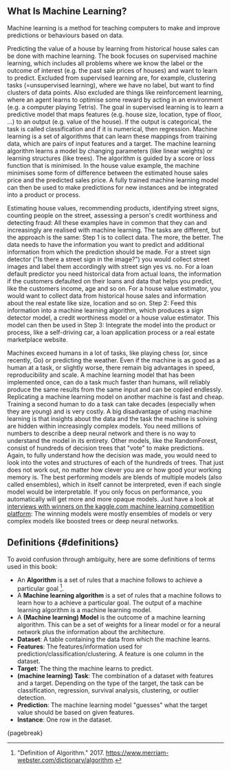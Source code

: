 ## What Is Machine Learning?

Machine learning is a method for teaching computers to make and improve predictions or behaviours based on data.

Predicting the value of a house by learning from historical house sales can be done with machine learning.
The book focuses on supervised machine learning, which includes all problems where we know the label or the outcome of interest (e.g. the past sale prices of houses) and want to learn to predict.
Excluded from supervised learning are, for example, clustering tasks (=unsupervised learning), where we have no label, but want to find clusters of data points.
Also excluded are things like reinforcement learning, where an agent learns to optimise some reward by acting in an environment (e.g. a computer playing Tetris).
The goal in supervised learning is to learn a predictive model that maps features (e.g. house size, location, type of floor, ...) to an output (e.g. value of the house).
If the output is categorical, the task is called classification and if it is numerical, then regression.
Machine learning is a set of algorithms that can learn these mappings from training data, which are pairs of input features and a target.
The machine learning algorithm learns a model by changing parameters (like linear weights) or learning structures (like trees).
The algorithm is guided by a score or loss function that is minimised.
In the house value example, the machine minimises some form of difference between the estimated house sales price and the predicted sales price.
A fully trained machine learning model can then be used to make predictions for new instances and be integrated into a product or process.

Estimating house values, recommending products, identifying street signs, counting people on the street, assessing a person's credit worthiness and detecting fraud:
All these examples have in common that they can and increasingly are realised with machine learning.
The tasks are different, but the approach is the same:
Step 1 is to collect data.
The more, the better.
The data needs to have the information you want to predict and additional information from which the prediction should be made.
For a street sign detector ("Is there a street sign in the image?") you would collect street images and label them accordingly with street sign yes vs. no.
For a loan default predictor you need historical data from actual loans, the information if the customers defaulted on their loans and data that helps you predict, like the customers income, age and so on.
For a house value estimator, you would want to collect data from historical house sales and information about the real estate like size, location and so on.
Step 2: Feed this information into a machine learning algorithm, which produces a sign detector model, a credit worthiness model or a house value estimator.
This model can then be used in Step 3:
Integrate the model into the product or process, like a self-driving car, a loan application process or a real estate marketplace website.

Machines exceed humans in a lot of tasks, like playing chess (or, since recently, Go) or predicting the weather.
Even if the machine is as good as a human at a task, or slightly worse, there remain big advantages in speed, reproducibility and scale.
A machine learning model that has been implemented once, can do a task much faster than humans, will reliably produce the same results from the same input and can be copied endlessly.
Replicating a machine learning model on another machine is fast and cheap.
Training a second human to do a task can take decades (especially when they are young) and is very costly.
A big disadvantage of using machine learning is that insights about the data and the task the machine is solving are hidden within increasingly complex models.
You need millions of numbers to describe a deep neural network and there is no way to understand the model in its entirety.
Other models, like the RandomForest, consist of hundreds of decision trees that "vote" to make predictions.
Again, to fully understand how the decision was made, you would need to look into the votes and structures of each of the hundreds of trees.
That just does not work out, no matter how clever you are or how good your working memory is.
The best performing models are blends of multiple models (also called ensembles), which in itself cannot be interpreted, even if each single model would be interpretable.
If you only focus on performance, you automatically will get more and more opaque models.
Just have a look at [interviews with winners on the kaggle.com machine learning competition platform](http://blog.kaggle.com/):
The winning models were mostly ensembles of models or very complex models like boosted trees or deep neural networks.


## Definitions {#definitions}
To avoid confusion through ambiguity, here are some definitions of terms used in this book:

- An **Algorithm** is a set of rules that a machine follows to achieve a particular goal [^algorithm].
- A **Machine learning algorithm** is a set of rules that a machine follows to learn how to a achieve a particular goal.
The output of a machine learning algorithm is a machine learning model.
- A **(Machine learning) Model** is the outcome of a machine learning algorithm.
This can be a set of weights for a linear model or for a neural network plus the information about the architecture.
- **Dataset**: A table containing the data from which the machine learns.
- **Features**: The features/information used for prediction/classification/clustering.
A feature is one column in the dataset.
- **Target**: The thing the machine learns to predict.
- **(machine learning) Task**: The combination of a dataset with features and a target.
Depending on the type of the target, the task can be classification, regression, survival analysis, clustering, or outlier detection.
- **Prediction**: The machine learning model "guesses" what the target value should be based on given features.
- **Instance**: One row in the dataset.

[^algorithm]: "Definition of Algorithm." 2017. https://www.merriam-webster.com/dictionary/algorithm.

{pagebreak}
